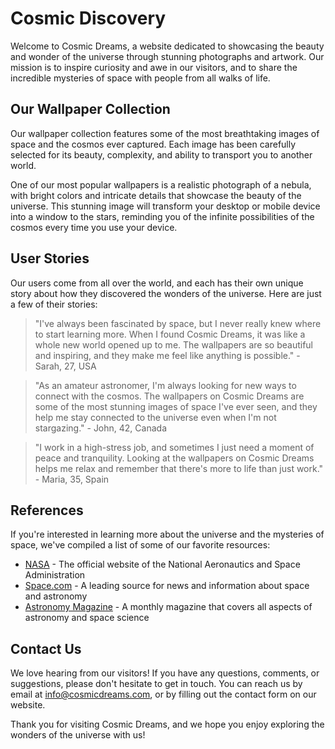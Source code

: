 <!--
Write me content for website with wallpaper which alt text is:

"A realistic photograph of a nebula, with bright colors and intricate details that showcase the beauty of the universe."

The name/title of the page should not be 1:1 copy of the alt text but rather a real content of the website which is using this wallpaper.

- Use markdown format 
- Start with the heading
- The content should look like a real website 
- Include real sections like references, contact, user stories, etc. use things relevant to the page purpose.
- Feel free to use structure like headings, bullets, numbering, blockquotes, paragraphs, horizontal lines, etc.
- You can use formatting like bold or _italic_
- You can include UTF-8 emojis
- Links should be only #hash anchors (and you can refer to the document itself)
- Do not include images
-->

<!--font:Montserrat-->

# Cosmic Discovery

Welcome to Cosmic Dreams, a website dedicated to showcasing the beauty and wonder of the universe through stunning photographs and artwork. Our mission is to inspire curiosity and awe in our visitors, and to share the incredible mysteries of space with people from all walks of life.

## Our Wallpaper Collection

Our wallpaper collection features some of the most breathtaking images of space and the cosmos ever captured. Each image has been carefully selected for its beauty, complexity, and ability to transport you to another world. 

One of our most popular wallpapers is a realistic photograph of a nebula, with bright colors and intricate details that showcase the beauty of the universe. This stunning image will transform your desktop or mobile device into a window to the stars, reminding you of the infinite possibilities of the cosmos every time you use your device.

## User Stories

Our users come from all over the world, and each has their own unique story about how they discovered the wonders of the universe. Here are just a few of their stories:

> "I've always been fascinated by space, but I never really knew where to start learning more. When I found Cosmic Dreams, it was like a whole new world opened up to me. The wallpapers are so beautiful and inspiring, and they make me feel like anything is possible." - Sarah, 27, USA

> "As an amateur astronomer, I'm always looking for new ways to connect with the cosmos. The wallpapers on Cosmic Dreams are some of the most stunning images of space I've ever seen, and they help me stay connected to the universe even when I'm not stargazing." - John, 42, Canada

> "I work in a high-stress job, and sometimes I just need a moment of peace and tranquility. Looking at the wallpapers on Cosmic Dreams helps me relax and remember that there's more to life than just work." - Maria, 35, Spain

## References

If you're interested in learning more about the universe and the mysteries of space, we've compiled a list of some of our favorite resources:

- [NASA](#) - The official website of the National Aeronautics and Space Administration
- [Space.com](#) - A leading source for news and information about space and astronomy
- [Astronomy Magazine](#) - A monthly magazine that covers all aspects of astronomy and space science

## Contact Us

We love hearing from our visitors! If you have any questions, comments, or suggestions, please don't hesitate to get in touch. You can reach us by email at [info@cosmicdreams.com](mailto:info@cosmicdreams.com), or by filling out the contact form on our website.

Thank you for visiting Cosmic Dreams, and we hope you enjoy exploring the wonders of the universe with us!
